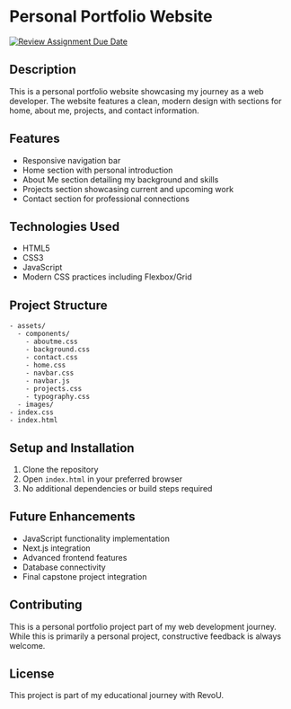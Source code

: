 # Personal Portfolio Website

[![Review Assignment Due Date](https://classroom.github.com/assets/deadline-readme-button-22041afd0340ce965d47ae6ef1cefeee28c7c493a6346c4f15d667ab976d596c.svg)](https://classroom.github.com/a/zOa-lK1T)

## Description
This is a personal portfolio website showcasing my journey as a web developer. The website features a clean, modern design with sections for home, about me, projects, and contact information.

## Features
- Responsive navigation bar
- Home section with personal introduction
- About Me section detailing my background and skills
- Projects section showcasing current and upcoming work
- Contact section for professional connections

## Technologies Used
- HTML5
- CSS3
- JavaScript
- Modern CSS practices including Flexbox/Grid

## Project Structure
```
- assets/
  - components/
    - aboutme.css
    - background.css
    - contact.css
    - home.css
    - navbar.css
    - navbar.js
    - projects.css
    - typography.css
  - images/
- index.css
- index.html
```

## Setup and Installation
1. Clone the repository
2. Open `index.html` in your preferred browser
3. No additional dependencies or build steps required

## Future Enhancements
- JavaScript functionality implementation
- Next.js integration
- Advanced frontend features
- Database connectivity
- Final capstone project integration

## Contributing
This is a personal portfolio project part of my web development journey. While this is primarily a personal project, constructive feedback is always welcome.

## License
This project is part of my educational journey with RevoU.